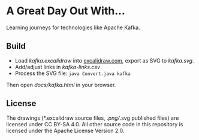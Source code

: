 # A Great Day Out With...

Learning journeys for technologies like Apache Kafka.

## Build

* Load _kafka.excalidraw_ into [excalidraw.com](excalidraw.com), export as SVG to _kafka.svg_.
* Add/adjust links in _kafka-links.csv_
* Process the SVG file: `java Convert.java kafka`

Then open _docs/kafka.html_ in your browser.

## License

The drawings (*.excalidraw source files, *.png/*.svg published files) are  licensed under CC BY-SA 4.0.
All other source code in this repository is licensed under the Apache License Version 2.0.
